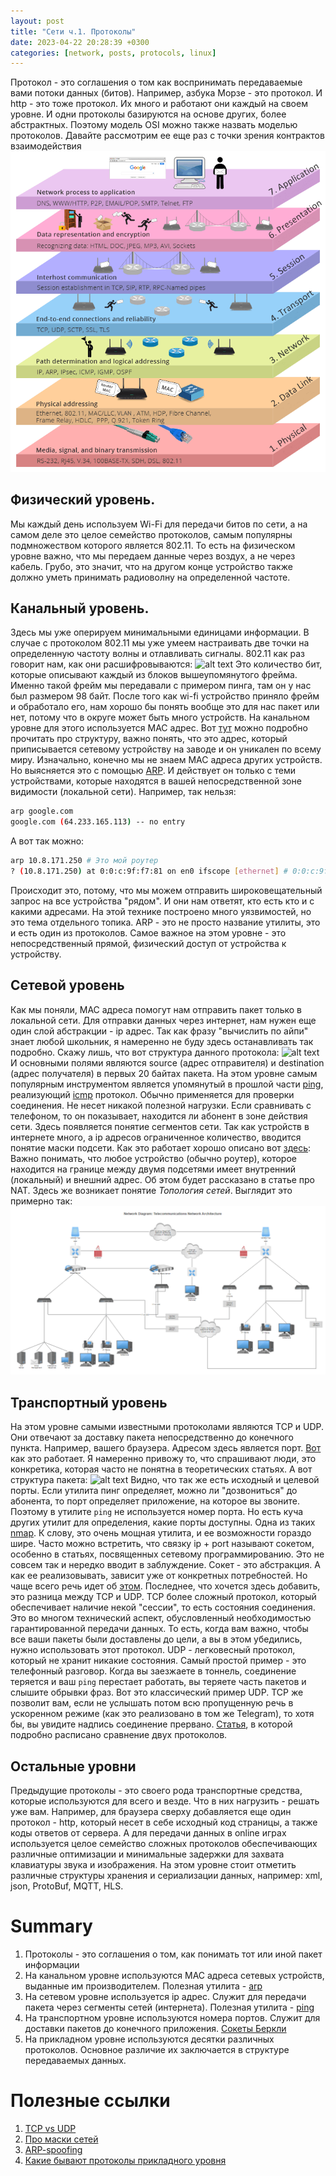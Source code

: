 ```yaml
---
layout: post
title: "Сети ч.1. Протоколы"
date: 2023-04-22 20:28:39 +0300
categories: [network, posts, protocols, linux]
---
```


Протокол - это соглашения о том как воспринимать передаваемые вами потоки данных (битов). Например, азбука Морзе - это протокол. И http - это тоже протокол.
Их много и работают они каждый на своем уровне. И одни протоколы базируются на основе других, более абстрактных. Поэтому модель OSI можно также 
назвать моделью протоколов. Давайте рассмотрим ее еще раз с точки зрения контрактов взаимодействия
![alt text](../../images/posts/network/OSI.png)
## Физический уровень. 
Мы каждый день используем Wi-Fi для передачи битов по сети, а на самом деле это целое семейство протоколов, самым популярны
подмножеством которого является 802.11. То есть на физическом уровне важно, что мы передаем данные через воздух, а не через кабель. Грубо, это значит, что
на другом конце устройство также должно уметь принимать радиоволну на определенной частоте. 
## Канальный уровень. 
Здесь мы уже оперируем минимальными единицами информации. В случае с протоколом 802.11 мы уже умеем настраивать две точки на определенную
частоту волны и отлавливать сигналы. 802.11 как раз говорит нам, как они расшифровываются: ![alt text](https://upload.wikimedia.org/wikipedia/commons/7/72/802.11_frame.png)
Это количество бит, которые описывают каждый из блоков вышеупомянутого фрейма. Именно такой фрейм мы передавали с примером пинга, там он у нас был размером
98 байт. После того как wi-fi устройство приняло фрейм и обработало его, нам хорошо бы понять вообще это для нас пакет или нет, потому что в округе может
быть много устройств. На канальном уровне для этого используется MAC адрес. Вот [тут](https://howiwifi.com/2020/07/13/802-11-frame-types-and-formats/)
можно подробно прочитать про структуру, важно понять, что это адрес, который приписывается сетевому устройству на заводе и он уникален по всему миру.
Изначально, конечно мы не знаем MAC адреса других устройств. Но выясняется это с помощью [ARP](https://ru.wikipedia.org/wiki/ARP). И действует он только
с теми устройствами, которые находятся в вашей непосредственной зоне видимости (локальной сети). Например, так нельзя:
```bash
arp google.com
google.com (64.233.165.113) -- no entry
```
А вот так можно:
```bash
arp 10.8.171.250 # Это мой роутер
? (10.8.171.250) at 0:0:c:9f:f7:81 on en0 ifscope [ethernet] # 0:0:c:9f:f7:81 - это его MAC адрес
```
Происходит это, потому, что мы можем отправить широковещательный запрос на все устройства "рядом". И они нам ответят, кто есть кто и с какими адресами.
На этой технике построено много уязвимостей, но это тема отдельного топика. ARP - это не просто название утилиты, это и есть один из протоколов.
Самое важное на этом уровне - это непосредственный прямой, физический доступ от устройства к устройству.
## Сетевой уровень
Как мы поняли, MAC адреса помогут нам отправить пакет только в локальной сети. Для отправки данных через интернет, нам нужен еще один слой абстракции - ip адрес.
Так как фразу "вычислить по айпи" знает любой школьник, я намеренно не буду здесь останавливать так подробно. Скажу лишь, что вот структура данного протокола:
![alt text](https://upload.wikimedia.org/wikipedia/commons/thumb/6/60/IPv4_Packet-en.svg/1200px-IPv4_Packet-en.svg.png) 
И основными полями являются source (адрес отправителя) и destination (адрес получателя) в первых 20 байтах пакета.
На этом уровне самым популярным инструментом является упомянутый в прошлой части [ping](https://ru.wikipedia.org/wiki/Ping),
реализующий [icmp](https://ru.wikipedia.org/wiki/ICMP) протокол. Обычно применяется для проверки соединения. Не несет никакой полезной
нагрузки. Если сравнивать с телефоном, то он показывает, находится ли абонент в зоне действия сети. Здесь появляется понятие сегментов сети.
Так как устройств в интернете много, а ip адресов ограниченное количество, вводится понятие маски подсети. 
Как это работает хорошо описано вот [здесь](https://selectel.ru/blog/subnet-mask/):
Важно понимать, что любое устройство (обычно роутер), которое находится на границе между двумя подсетями имеет внутренний (локальный) и внешний адрес.
Об этом будет рассказано в статье про NAT. Здесь же возникает понятие *Топология сетей*. Выглядит это примерно так:
![alt text](../../images/posts/network/topology.png)


## Транспортный уровень
На этом уровне самыми известными протоколами являются TCP и UDP. Они отвечают за доставку пакета непосредственно до конечного пункта. Например, вашего браузера.
Адресом здесь является порт. [Вот](https://superuser.com/questions/1055281/do-web-browsers-use-different-outgoing-ports-for-different-tabs) как это работает.
Я намеренно привожу то, что спрашивают люди, это конкретика, которая часто не понятна в теоретических статьях.
А вот структура пакета:
![alt text](https://www.techrepublic.com/a/hub/i/2015/06/03/596ecee7-0987-11e5-940f-14feb5cc3d2a/r00220010702mul01_02.gif)
Видно, что так же есть исходный и целевой порты. Если утилита пинг определяет, можно ли "дозвониться" до абонента, то порт определяет
приложение, на которое вы звоните. Поэтому в утилите `ping` не используется номер порта. Но есть куча других утилит для определения, какие порты доступны.
Одна из таких [nmap](https://ru.wikipedia.org/wiki/Nmap). К слову, это очень мощная утилита, и ее возможности гораздо шире. Часто можно встретить,
что связку ip + port называют сокетом, особенно в статьях, посвященных сетевому программированию. Это не совсем так и нередко вводит в заблуждение.
Сокет - это абстракция. А как ее реализовывать, зависит уже от конкретных потребностей. Но чаще всего речь идет об [этом](https://ru.wikipedia.org/wiki/Сокеты_Беркли).
Последнее, что хочется здесь добавить, это разница между TCP и UDP. TCP более сложный протокол, который обеспечивает наличие некой "сессии", то есть
состояния соединения. Это во многом технический аспект, обусловленный необходимостью гарантированной передачи данных. То есть, когда вам важно, чтобы все ваши пакеты
были доставлены до цели, а вы в этом убедились, нужно использовать этот протокол. UDP - легковесный протокол, который не хранит никакие состояния. Самый простой пример - это
телефонный разговор. Когда вы заезжаете в тоннель, соединение теряется и ваш `ping` перестает работать, вы теряете часть пакетов и слышите обрывки фраз.
Вот это классический пример UDP. TCP же позволит вам, если не услышать потом всю пропущенную речь в ускоренном режиме (как это реализовано в том же Telegram), то хотя бы,
вы увидите надпись соединение прервано. [Статья](https://habr.com/ru/articles/732794/), в которой подробно расписано сравнение двух протоколов.
## Остальные уровни
Предыдущие протоколы - это своего рода транспортные средства, которые используются для всего и везде. Что в них нагрузить - решать уже вам. Например, 
для браузера сверху добавляется еще один протокол - http, который несет в себе исходный код страницы, а также коды ответов от сервера. 
А для передачи данных в online играх используется целое семейство сложных протоколов обеспечивающих различные оптимизации 
и минимальные задержки для захвата клавиатуры звука и изображения. На этом уровне стоит отметить различные структуры хранения и сериализации данных, например:
xml, json, ProtoBuf, MQTT, HLS.

# Summary
1. Протоколы - это соглашения о том, как понимать тот или иной пакет информации
2. На канальном уровне используются MAC адреса сетевых устройств, выданные им производителем. Полезная утилита - [arp](https://www.opennet.ru/man.shtml?topic=arp&category=1&russian=4)
3. На сетевом уровне используется ip адрес. Служит для передачи пакета через сегменты сетей (интернета). Полезная утилита - [ping](https://ru.wikipedia.org/wiki/Ping)
4. На транспортном уровне используются номера портов. Служит для доставки пакетов до конечного приложения. [Сокеты Беркли](https://ru.wikipedia.org/wiki/Сокеты_Беркли)
5. На прикладном уровне используются десятки различных протоколов. Основное различие их заключается в структуре передаваемых данных.

# Полезные ссылки
1. [TCP vs UDP](https://habr.com/ru/articles/732794/)
2. [Про маски сетей](https://selectel.ru/blog/subnet-mask/)
3. [ARP-spoofing](https://habr.com/ru/companies/varonis/articles/562144/)
4. [Какие бывают протоколы прикладного уровня](https://en.wikipedia.org/wiki/Application_layer)


